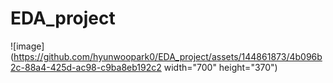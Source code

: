 # EDA_project
![image](https://github.com/hyunwoopark0/EDA_project/assets/144861873/4b096b2c-88a4-425d-ac98-c9ba8eb192c2 width="700" height="370")

